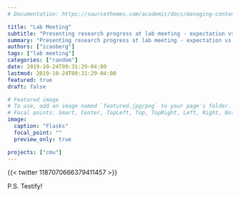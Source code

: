 ```yaml
---
# Documentation: https://sourcethemes.com/academic/docs/managing-content/

title: "Lab Meeting"
subtitle: "Presenting research progress at lab meeting - expectation vs. reality"
summary: "Presenting research progress at lab meeting - expectation vs. reality"
authors: ["icaoberg"]
tags: ["lab meeting"]
categories: ["random"]
date: 2019-10-24T09:31:29-04:00
lastmod: 2019-10-24T09:31:29-04:00
featured: true
draft: false

# Featured image
# To use, add an image named `featured.jpg/png` to your page's folder.
# Focal points: Smart, Center, TopLeft, Top, TopRight, Left, Right, BottomLeft, Bottom, BottomRight.
image:
  caption: "Flasks"
  focal_point: ""
  preview_only: true

projects: ["cmu"]
---
```


{{< twitter 1187070666379411457 >}}

P.S. Testify!
